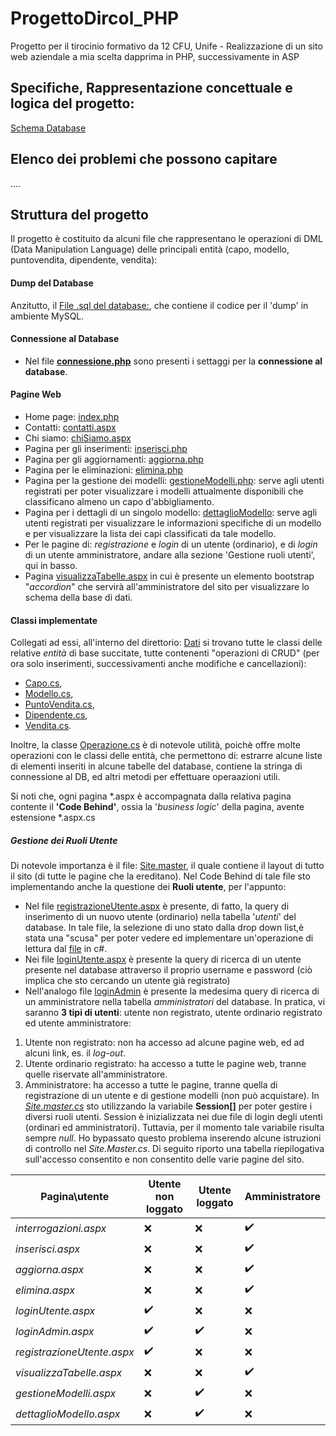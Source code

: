 # ProgettoDircol_PHP
Progetto per il tirocinio formativo da 12 CFU, Unife - Realizzazione di un sito web aziendale a mia scelta dapprima in PHP, successivamente in ASP

## Specifiche, Rappresentazione concettuale e logica del progetto: 
[Schema Database](https://app.diagrams.net/?mode=google&gfw=1#G1CpOvL8520L8bq4log0TpyE_K_N3e4UsV)

## Elenco dei problemi che possono capitare
....

## Struttura del progetto
Il progetto è costituito da alcuni file che rappresentano le operazioni di DML (Data Manipulation Language) delle principali entità (capo, modello, puntovendita, dipendente, vendita):

#### Dump del Database
Anzitutto, il [File .sql del database:](https://github.com/marcoBelt99/ProgettoDircol_PHP/blob/main/dircol.sql), che contiene il codice per il 'dump' in ambiente MySQL.

#### Connessione al Database
* Nel file [**connessione.php**](https://github.com/marcoBelt99/ProgettoDircol_PHP/blob/main/connessione.php) sono presenti i settaggi per la **connessione al database**. 

#### Pagine Web
* Home page: [index.php](https://github.com/marcoBelt99/ProgettoDircol_PHP/blob/main/index.php)
* Contatti: [contatti.aspx](https://github.com/marcoBelt99/ProgettoDircol_ASP/tree/master/ProgettoDircol_ASP/contatti.aspx)
* Chi siamo: [chiSiamo.aspx](https://github.com/marcoBelt99/ProgettoDircol_ASP/tree/master/ProgettoDircol_ASP/chiSiamo.aspx)
* Pagina per gli inserimenti: [inserisci.php](https://github.com/marcoBelt99/ProgettoDircol_ASP/tree/master/ProgettoDircol_ASP/inserisci.php)
* Pagina per gli aggiornamenti: [aggiorna.php](https://github.com/marcoBelt99/ProgettoDircol_ASP/tree/master/ProgettoDircol_ASP/aggiorna.aspx)
* Pagina per le eliminazioni: [elimina.php](https://github.com/marcoBelt99/ProgettoDircol_ASP/tree/master/ProgettoDircol_ASP/aggiorna.aspx)
* Pagina per la gestione dei modelli: [gestioneModelli.php](https://github.com/marcoBelt99/ProgettoDircol_ASP/tree/master/ProgettoDircol_ASP/gestioneModelli.aspx): serve agli utenti registrati per poter visualizzare i modelli attualmente disponibili che classificano almeno un capo d'abbigliamento.
* Pagina per i dettagli di un singolo modello: [dettaglioModello](https://github.com/marcoBelt99/ProgettoDircol_ASP/tree/master/ProgettoDircol_ASP/dettaglioModello.aspx): serve agli utenti registrati per visualizzare le informazioni specifiche di un modello e per visualizzare la lista dei capi classificati da tale modello.
* Per le pagine di: *registrazione* e *login* di un utente (ordinario), e di *login* di un utente amministratore, andare alla sezione 'Gestione ruoli utenti', qui in basso. 
* Pagina  [visualizzaTabelle.aspx](https://github.com/marcoBelt99/ProgettoDircol_ASP/blob/master/ProgettoDircol_ASP/visualizzaTabelle.aspx) in cui è presente un elemento bootstrap "*accordion*" che servirà all'amministratore del sito per visualizzare lo schema della base di dati.

#### Classi implementate
Collegati ad essi, all'interno del direttorio: [Dati](https://github.com/marcoBelt99/ProgettoDircol_ASP/tree/master/ProgettoDircol_ASP/Dati) si trovano tutte le classi delle relative *entità* di base succitate, tutte contenenti "operazioni di CRUD" (per ora solo inserimenti, successivamenti anche modifiche e cancellazioni):
* [Capo.cs](https://github.com/marcoBelt99/ProgettoDircol_ASP/tree/master/ProgettoDircol_ASP/Dati/Capo.cs), 
* [Modello.cs](https://github.com/marcoBelt99/ProgettoDircol_ASP/tree/master/ProgettoDircol_ASP/Dati/Modello.cs), 
* [PuntoVendita.cs](https://github.com/marcoBelt99/ProgettoDircol_ASP/tree/master/ProgettoDircol_ASP/Dati/PuntoVendita.cs),
* [Dipendente.cs](https://github.com/marcoBelt99/ProgettoDircol_ASP/tree/master/ProgettoDircol_ASP/Dati/Dipendente.cs), 
* [Vendita.cs](https://github.com/marcoBelt99/ProgettoDircol_ASP/tree/master/ProgettoDircol_ASP/Dati/Vendita.cs).

Inoltre, la classe [Operazione.cs](https://github.com/marcoBelt99/ProgettoDircol_ASP/tree/master/ProgettoDircol_ASP/Dati/Operazione.cs) è di notevole utilità, poichè offre molte operazioni con le classi delle entità, che permettono di: estrarre alcune liste di elementi inseriti in alcune tabelle del database, contiene la stringa di connessione al DB, ed altri metodi per effettuare operaazioni utili.

Si noti che, ogni pagina \*.aspx  è accompagnata dalla relativa pagina contente il **'Code Behind'**, ossia la '*business logic*' della pagina, avente estensione \*.aspx.cs

##### Gestione dei Ruoli Utente
Di notevole importanza è il file: [Site.master](https://github.com/marcoBelt99/ProgettoDircol_ASP/blob/master/ProgettoDircol_ASP/Site.master), il quale contiene il layout di tutto il sito (di tutte le pagine che la ereditano). Nel Code Behind di tale file sto implementando anche la questione dei **Ruoli utente**, per l'appunto:
* Nel file [registrazioneUtente.aspx](https://github.com/marcoBelt99/ProgettoDircol_ASP/blob/master/ProgettoDircol_ASP/registrazioneUtente.aspx) è presente, di fatto, la query di inserimento di un nuovo utente (ordinario) nella tabella '*utenti*' del database. In tale file, la selezione di uno stato dalla drop down list,è stata una "scusa" per poter vedere ed implementare un'operazione di lettura dal [file](https://github.com/marcoBelt99/ProgettoDircol_ASP/blob/master/ProgettoDircol_ASP/statiMembri.txt) in c#.
* Nei file [loginUtente.aspx](https://github.com/marcoBelt99/ProgettoDircol_ASP/blob/master/ProgettoDircol_ASP/loginUtente.aspx) è presente la query di ricerca di un utente presente nel database attraverso il proprio username e password (ciò implica che sto cercando un utente già registrato)
* Nell'analogo file [loginAdmin](https://github.com/marcoBelt99/ProgettoDircol_ASP/blob/master/ProgettoDircol_ASP/loginAdmin.aspx) è presente la medesima query di ricerca di un amministratore nella tabella *amministratori* del database.
In pratica, vi saranno **3 tipi di utenti**: utente non registrato, utente ordinario registrato ed utente amministratore:
1. Utente non registrato: non ha accesso ad alcune pagine web, ed ad alcuni link, es. il *log-out*.
2. Utente ordinario registrato: ha accesso a tutte le pagine web, tranne quelle riservate all'amministratore.
3. Amministratore: ha accesso a tutte le pagine, tranne quella di registrazione di un utente e di gestione modelli (non può acquistare).
In [*Site.master.cs*](https://github.com/marcoBelt99/ProgettoDircol_ASP/blob/master/ProgettoDircol_ASP/Site.Master.cs) sto utilizzando la variabile **Session[]** per poter gestire i diversi ruoli utenti. Session è inizializzata nei due file di login degli utenti (ordinari ed amministratori). Tuttavia, per il momento tale variabile risulta sempre *null*. Ho bypassato questo problema inserendo alcune istruzioni di controllo nel *Site.Master.cs*. Di seguito riporto una tabella riepilogativa sull'accesso consentito e non consentito delle varie pagine del sito.


| Pagina\utente     | Utente non loggato | Utente loggato | Amministratore |
| ---| --- | --- | --- |
| *interrogazioni.aspx* | :x: | :x: | :heavy_check_mark: |
| *inserisci.aspx* | :x:  | :x: | :heavy_check_mark: |
| *aggiorna.aspx*  | :x: | :x: | :heavy_check_mark:|
| *elimina.aspx*   | :x: | :x: | :heavy_check_mark: |
| *loginUtente.aspx* | :heavy_check_mark: | :x: | :x: |
| *loginAdmin.aspx* | :heavy_check_mark: | :heavy_check_mark: | :x: |
| *registrazioneUtente.aspx* | :heavy_check_mark: | :x: | :x: |
| *visualizzaTabelle.aspx* | :x: | :x: | :heavy_check_mark: |
| *gestioneModelli.aspx* | :x: | :heavy_check_mark: | :x: |
| *dettaglioModello.aspx* | :x: | :heavy_check_mark: | :x: |


